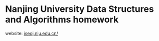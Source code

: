 # Nanjing University Data Structures and Algorithms homework

website: [iseoj.nju.edu.cn/](https://iseoj.nju.edu.cn/)